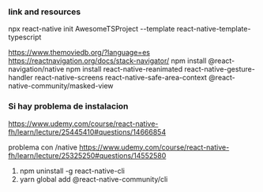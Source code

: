 ### link and resources
npx react-native init AwesomeTSProject --template react-native-template-typescript

https://www.themoviedb.org/?language=es
https://reactnavigation.org/docs/stack-navigator/
npm install @react-navigation/native
npm install react-native-reanimated react-native-gesture-handler react-native-screens react-native-safe-area-context @react-native-community/masked-view


### Si hay problema de instalacion
https://www.udemy.com/course/react-native-fh/learn/lecture/25445410#questions/14666854

problema con /native
https://www.udemy.com/course/react-native-fh/learn/lecture/25325250#questions/14552580

1. npm uninstall -g react-native-cli
2. yarn global add @react-native-community/cli


